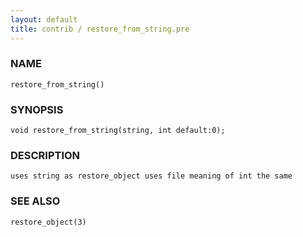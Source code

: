 ```yaml
---
layout: default
title: contrib / restore_from_string.pre
---
```


### NAME

    restore_from_string()

### SYNOPSIS

    void restore_from_string(string, int default:0);

### DESCRIPTION

    uses string as restore_object uses file meaning of int the same

### SEE ALSO

    restore_object(3)
